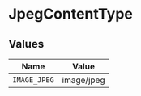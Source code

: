 # JpegContentType


## Values

| Name         | Value        |
| ------------ | ------------ |
| `IMAGE_JPEG` | image/jpeg   |